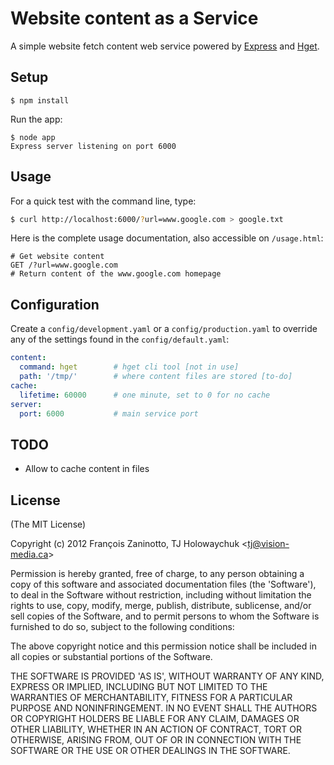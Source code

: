 # Website content as a Service

A simple website fetch content web service powered by [Express](http://expressjs.com) and [Hget](https://github.com/bevacqua/hget).

## Setup

```
$ npm install
```

Run the app:

```
$ node app
Express server listening on port 6000
```

## Usage

For a quick test with the command line, type:

```sh
$ curl http://localhost:6000/?url=www.google.com > google.txt
```

Here is the complete usage documentation, also accessible on `/usage.html`:

```
# Get website content
GET /?url=www.google.com
# Return content of the www.google.com homepage

```

## Configuration

Create a `config/development.yaml` or a `config/production.yaml` to override any of the settings found in the `config/default.yaml`:

```yml
content:
  command: hget        # hget cli tool [not in use]
  path: '/tmp/'        # where content files are stored [to-do]
cache:
  lifetime: 60000      # one minute, set to 0 for no cache
server:
  port: 6000           # main service port
```

## TODO

* Allow to cache content in files

## License

(The MIT License)

Copyright (c) 2012 François Zaninotto, TJ Holowaychuk &lt;tj@vision-media.ca&gt;

Permission is hereby granted, free of charge, to any person obtaining
a copy of this software and associated documentation files (the
'Software'), to deal in the Software without restriction, including
without limitation the rights to use, copy, modify, merge, publish,
distribute, sublicense, and/or sell copies of the Software, and to
permit persons to whom the Software is furnished to do so, subject to
the following conditions:

The above copyright notice and this permission notice shall be
included in all copies or substantial portions of the Software.

THE SOFTWARE IS PROVIDED 'AS IS', WITHOUT WARRANTY OF ANY KIND,
EXPRESS OR IMPLIED, INCLUDING BUT NOT LIMITED TO THE WARRANTIES OF
MERCHANTABILITY, FITNESS FOR A PARTICULAR PURPOSE AND NONINFRINGEMENT.
IN NO EVENT SHALL THE AUTHORS OR COPYRIGHT HOLDERS BE LIABLE FOR ANY
CLAIM, DAMAGES OR OTHER LIABILITY, WHETHER IN AN ACTION OF CONTRACT,
TORT OR OTHERWISE, ARISING FROM, OUT OF OR IN CONNECTION WITH THE
SOFTWARE OR THE USE OR OTHER DEALINGS IN THE SOFTWARE.
